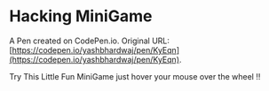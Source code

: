 # Hacking MiniGame

A Pen created on CodePen.io. Original URL: [https://codepen.io/yashbhardwaj/pen/KyEqn](https://codepen.io/yashbhardwaj/pen/KyEqn).

Try This Little Fun MiniGame just hover your mouse over the wheel !!
